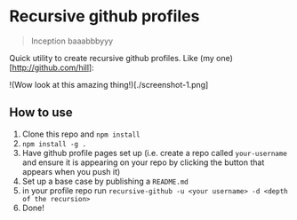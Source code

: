 # Recursive github profiles

> Inception baaabbbyyy

Quick utility to create recursive github profiles.
Like (my one)[http://github.com/hill]:

!(Wow look at this amazing thing!)[./screenshot-1.png]

## How to use

1. Clone this repo and `npm install`
2. `npm install -g .`
3. Have github profile pages set up (i.e. create a repo called `your-username` and ensure it is appearing on your repo by clicking the button that appears when you push it)
4. Set up a base case by publishing a `README.md`
6. in your profile repo run `recursive-github -u <your username> -d <depth of the recursion>`
7. Done!